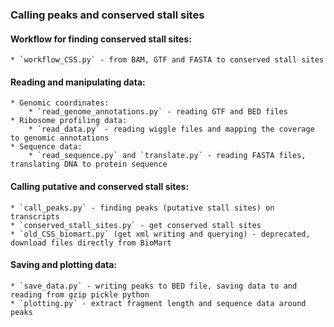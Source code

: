 ### Calling peaks and conserved stall sites

#### Workflow for finding conserved stall sites:
    * `workflow_CSS.py` - from BAM, GTF and FASTA to conserved stall sites  

#### Reading and manipulating data:
	* Genomic coordinates:
    	* `read_genome_annotations.py` - reading GTF and BED files
	* Ribosome profiling data:  
    	* `read_data.py` - reading wiggle files and mapping the coverage to genomic annotations  
	* Sequence data:
    	* `read_sequence.py` and `translate.py` - reading FASTA files, translating DNA to protein sequence  
 
#### Calling putative and conserved stall sites:
    * `call_peaks.py` - finding peaks (putative stall sites) on transcripts  
    * `conserved_stall_sites.py` - get conserved stall sites   
    * `old_CSS_biomart.py` (get xml writing and querying) - deprecated, download files directly from BioMart 

#### Saving and plotting data:
    * `save_data.py` - writing peaks to BED file, saving data to and reading from gzip pickle python  
    * `plotting.py` - extract fragment length and sequence data around peaks 
